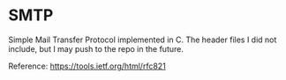 #  SMTP
Simple Mail Transfer Protocol implemented in C. The header files I did not include, but I may push to the repo in the future.

Reference: https://tools.ietf.org/html/rfc821
